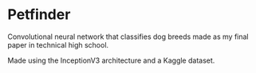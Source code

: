 # Petfinder
Convolutional neural network that classifies dog breeds made as my final paper in technical high school.

Made using the InceptionV3 architecture and a Kaggle dataset.
